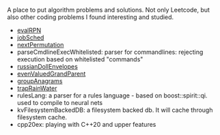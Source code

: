 A place to put algorithm problems and solutions. Not only Leetcode, but also other coding problems I found interesting and studied.


 * [evalRPN](https://leetcode.com/problems/evaluate-reverse-polish-notation/description/)
 * [jobSched](https://leetcode.com/problems/maximum-profit-in-job-scheduling/description/)
 * [nextPermutation](https://leetcode.com/problems/next-permutation/description/)
 * parseCmdlineExecWhitelisted: parser for commandlines: rejecting execution based on whitelisted "commands"
 * [russianDollEnvelopes](https://leetcode.com/problems/russian-doll-envelopes/)
 * [evenValuedGrandParent](https://leetcode.com/problems/sum-of-nodes-with-even-valued-grandparent/)
 * [groupAnagrams](https://leetcode.com/problems/group-anagrams)
 * [trapRainWater](https://leetcode.com/problems/trapping-rain-water/)
 * rulesLang: a parser for a rules language - based on boost::spirit::qi. used to compile to neural nets
 * kvFilesystemBackedDB: a filesystem backed db. It will cache through filesystem cache.
 * cpp20ex: playing with C++20 and upper features

